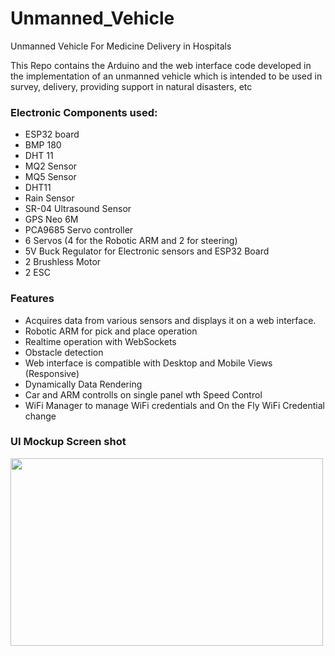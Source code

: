 # Unmanned_Vehicle
Unmanned Vehicle For Medicine Delivery in Hospitals
  
This Repo contains the Arduino and the web interface code developed in the implementation of an unmanned vehicle which is intended to be used in survey, delivery, providing support in natural disasters, etc  
  
### Electronic Components used:
* ESP32 board
* BMP 180
* DHT 11
* MQ2 Sensor
* MQ5 Sensor
* DHT11
* Rain Sensor
* SR-04 Ultrasound Sensor
* GPS Neo 6M
* PCA9685 Servo controller
* 6 Servos (4 for the Robotic ARM and 2 for steering)
* 5V Buck Regulator for Electronic sensors and ESP32 Board
* 2 Brushless Motor
* 2 ESC  

### Features
* Acquires data from various sensors and displays it on a web interface.
* Robotic ARM for pick and place operation
* Realtime operation with WebSockets
* Obstacle detection
* Web interface is compatible with Desktop and Mobile Views (Responsive)
* Dynamically Data Rendering
* Car and ARM controlls on single panel wth Speed Control
* WiFi Manager to manage WiFi credentials and On the Fly WiFi Credential change

### UI Mockup Screen shot

<img src = "https://user-images.githubusercontent.com/42281654/160581586-a3495937-1f13-41ed-aeb7-721d5d67e8c8.jpg"  width="500" height="300"/>


